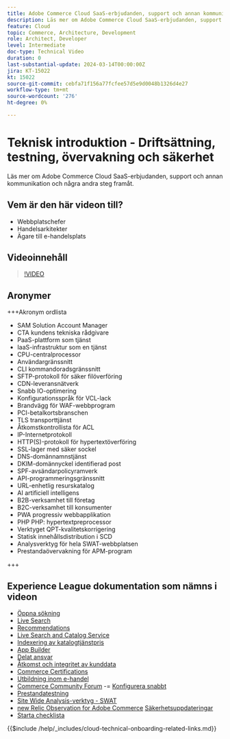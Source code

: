 ```yaml
---
title: Adobe Commerce Cloud SaaS-erbjudanden, support och annan kommunikation samt några nästa steg
description: Läs mer om Adobe Commerce Cloud SaaS-erbjudanden, support och annan kommunikation och några andra steg framåt.
feature: Cloud
topic: Commerce, Architecture, Development
role: Architect, Developer
level: Intermediate
doc-type: Technical Video
duration: 0
last-substantial-update: 2024-03-14T00:00:00Z
jira: KT-15022
kt: 15022
source-git-commit: cebfa71f156a77fcfee57d5e9d0048b1326d4e27
workflow-type: tm+mt
source-wordcount: '276'
ht-degree: 0%

---
```



# Teknisk introduktion - Driftsättning, testning, övervakning och säkerhet

Läs mer om Adobe Commerce Cloud SaaS-erbjudanden, support och annan kommunikation och några andra steg framåt.

## Vem är den här videon till?

- Webbplatschefer
- Handelsarkitekter
- Ägare till e-handelsplats

## Videoinnehåll

>[!VIDEO](https://video.tv.adobe.com/v/3427902?learn=on)

## Aronymer

+++Akronym ordlista

- SAM Solution Account Manager
- CTA kundens tekniska rådgivare
- PaaS-plattform som tjänst
- IaaS-infrastruktur som en tjänst
- CPU-centralprocessor
- Användargränssnitt
- CLI kommandoradsgränssnitt
- SFTP-protokoll för säker filöverföring
- CDN-leveransnätverk
- Snabb IO-optimering
- Konfigurationsspråk för VCL-lack
- Brandvägg för WAF-webbprogram
- PCI-betalkortsbranschen
- TLS transporttjänst
- Åtkomstkontrollista för ACL
- IP-Internetprotokoll
- HTTP(S)-protokoll för hypertextöverföring
- SSL-lager med säker sockel
- DNS-domännamnstjänst
- DKIM-domännyckel identifierad post
- SPF-avsändarpolicyramverk
- API-programmeringsgränssnitt
- URL-enhetlig resurskatalog
- AI artificiell intelligens
- B2B-verksamhet till företag
- B2C-verksamhet till konsumenter
- PWA progressiv webbapplikation
- PHP PHP: hypertextpreprocessor
- Verktyget QPT-kvalitetskorrigering
- Statisk innehållsdistribution i SCD
- Analysverktyg för hela SWAT-webbplatsen
- Prestandaövervakning för APM-program

+++

## Experience League dokumentation som nämns i videon

- [Öppna sökning](https://experienceleague.adobe.com/docs/commerce-cloud-service/user-guide/configure/service/opensearch.html)
- [Live Search](https://experienceleague.adobe.com/docs/commerce-merchant-services/live-search/overview.html)
- [Recommendations](https://experienceleague.adobe.com/docs/commerce-merchant-services/product-recommendations/overview.html)
- [Live Search and Catalog Service](https://experienceleague.adobe.com/docs/events/adobe-developers-live-recordings/2023/nov2023/nov-commerce/commerce-search-and-catalog-service.html)
- [Indexering av katalogtjänstpris](https://experienceleague.adobe.com/docs/commerce-merchant-services/price-indexer/price-indexing.html)
- [App Builder](https://experienceleague.adobe.com/docs/commerce-learn/tutorials/adobe-developer-app-builder/app-builder-technical-overview.html)
- [Delat ansvar](https://experienceleague.adobe.com/docs/commerce-operations/security-and-compliance/shared-responsibility.html)
- [Åtkomst och integritet av kunddata](https://experienceleague.adobe.com/docs/commerce-knowledge-base/kb/announcements/commerce-announcements/adobe-support-customer-data-access-and-privacy.html)
- [Commerce Certifications](https://experienceleague.adobe.com/docs/certification/program/technical-certifications/ac/ac-overview.html)
- [Utbildning inom e-handel](https://learning.adobe.com/catalog.html?products=Commerce)
- [Commerce Community Forum](https://community.magento.com/)
-= [Konfigurera snabbt](https://experienceleague.adobe.com/docs/commerce-cloud-service/user-guide/cdn/setup-fastly/fastly-configuration.html)
- [Prestandatestning](https://experienceleague.adobe.com/docs/commerce-operations/deliver-commerce-at-scale/launch.html)
- [Site Wide Analysis-verktyg - SWAT](https://experienceleague.adobe.com/docs/commerce-knowledge-base/kb/support-tools/site-wide-analysis-tool/swat-tool-overview.html?)
- [new Relic Observation for Adobe Commerce](https://experienceleague.adobe.com/docs/commerce-operations/tools/observation-for-adobe-commerce/intro.html)
  [Säkerhetsuppdateringar](https://experienceleague.adobe.com/docs/commerce-operations/release/notes/security-patches/overview.html)
- [Starta checklista](https://experienceleague.adobe.com/docs/commerce-cloud-service/user-guide/launch/checklist.html)

{{$include /help/_includes/cloud-technical-onboarding-related-links.md}}

